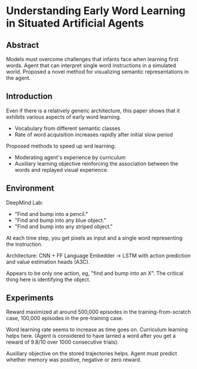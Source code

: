 # Understanding Early Word Learning in Situated Artificial Agents

## Abstract

Models must overcome challenges that infants face when learning first
words. Agent that can interpret single word instructions in a simulated world.
Proposed a novel method for visualizing semantic representations in the agent.

## Introduction

Even if there is a relatively generic architecture, this paper shows that
it exhibits various aspects of early word learning.
 * Vocabulary from different semantic classes
 * Rate of word acquisition increases rapidly after initial slow period

Proposed methods to speed up wrd learning:
 * Moderating agent's experience by curriculum
 * Auxiliary learning objective reinforcing the association between the words and replayed visual experience.

## Environment

DeepMind Lab:
 * "Find and bump into a pencil."
 * "Find and bump into any blue object."
 * "Find and bump into any striped object."

At each time step, you get pixels as input and a single word representing the instruction.

Architecture: CNN + FF Language Embedder -> LSTM with action prediction and value estimation heads (A3C).

Appears to be only one action, eg, "find and bump into an X". The critical thing here is identifying the object.

## Experiments

Reward maximized at around 500,000 episodes in the training-from-scratch case,
100,000 episodes in the pre-training case.

Word learning rate seems to increase as time goes on. Curriculum learning helps
here. (Agent is considered to have larned a word after you get a reward of 9.8/10
over 1000 consecutive trials).

Auxiliary objective on the stored trajectories helps. Agent must predict whether
memory was positive, negative or zero reward.
